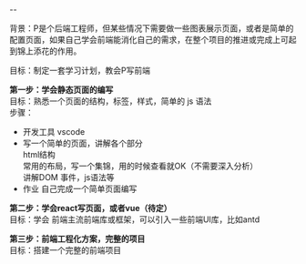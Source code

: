 --

背景：P是个后端工程师，但某些情况下需要做一些图表展示页面，或者是简单的配置页面，如果自己学会前端能消化自己的需求，在整个项目的推进或完成上可起到锦上添花的作用。   

目标：制定一套学习计划，教会P写前端  

**第一步：学会静态页面的编写**   
目标：熟悉一个页面的结构，标签，样式，简单的 js 语法  
步骤：
- 开发工具 vscode
- 写一个简单的页面，讲解各个部分  
html结构  
常用的布局，写一个集锦，用的时候查看就OK（不需要深入分析）  
讲解DOM 事件，js语法等
- 作业
自己完成一个简单页面编写

**第二步：学会react写页面，或者vue（待定）**  
目标：学会 前端主流前端库或框架，可以引入一些前端UI库，比如antd  

**第三步：前端工程化方案，完整的项目**  
目标：搭建一个完整的前端项目
